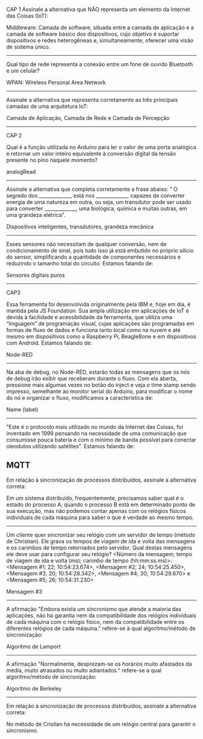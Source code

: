 CAP 1
Assinale a alternativa que NÃO representa um elemento da Internet das Coisas (IoT):

Middleware: Camada de software, situada entre a camada de aplicação e a camada de software básico dos dispositivos, cujo objetivo é suportar dispositivos e redes heterogêneas e, simultaneamente, oferecer uma visão de sistema único.

---

Qual tipo de rede representa a conexão entre um fone de ouvido Bluetooth e um celular?

WPAN: Wireless Personal Area Network

---

Assinale a alternativa que representa corretamente as três principais camadas de uma arquitetura IoT:

Camada de Aplicação, Camada de Rede e Camada de Percepção

--------------------------------------------------
CAP 2

Qual é a função utilizada no Arduino para ler o valor de uma porta analógica e retornar um valor inteiro equivalente à conversão digital da tensão presente no pino naquele momento?

analogRead

---

Assinale a alternativa que completa corretamente a frase abaixo: “ O segredo dos _____________, está nos _____________, capazes de converter energia de uma natureza em outra, ou seja, um transdutor pode ser usado para converter _____________, uma biológica, química e muitas outras, em uma grandeza elétrica”.

Dispositivos inteligentes, transdutores, grandeza mecânica

---
Esses sensores não necessitam de qualquer conversão, nem de condicionamento de sinal, pois tudo isso já está embutido no próprio silício do sensor, simplificando a quantidade de componentes necessários e reduzindo o tamanho total do circuito. Estamos falando de:  

Sensores digitais puros

--------------------------------------------------
CAP3

Essa ferramenta foi desenvolvida originalmente pela IBM e, hoje em dia, é mantida pela JS Foundation. Sua ampla utilização em aplicações de IoT é devida à facilidade e acessibilidade da ferramenta, que utiliza uma “linguagem” de programação visual, cujas aplicações são programadas em formas de fluxo de dados e funciona tanto local como na nuvem e até mesmo em dispositivos como a Raspberry Pi, BeagleBone e em dispositivos com Android. Estamos falando de:

Node-RED

---

Na aba de debug, no Node-RED, estarão todas as mensagens que os nós de debug irão exibir que receberam durante o fluxo. Com ela aberta, pressione mais algumas vezes no botão do inject e veja o time stamp sendo impresso, semelhante ao monitor serial do Arduino, para modificar o nome do nó e organizar o fluxo, modificamos a característica de:

Name (label)

---

"Este é o protocolo mais utilizado no mundo da Internet das Coisas, foi inventado em 1999 pensando na necessidade de uma comunicação que consumisse pouca bateria e com o mínimo de banda possível para conectar oleodutos utilizando satélites". Estamos falando de:

MQTT
--------------------------------------------------

Em relação à sincronização de processos distribuídos, assinale a alternativa correta:

Em um sistema distribuído, frequentemente, precisamos saber qual é o estado do processo A, quando o processo B está em determinado ponto de sua execução, mas não podemos contar apenas com os relógios físicos individuais de cada máquina para saber o que é verdade ao mesmo tempo.
              

---

Um cliente quer sincronizar seu relógio com um servidor de tempo (método de Christian). Ele grava os tempos de viagem de ida e volta das mensagens e os carimbos de tempo retornados pelo servidor. Qual destas mensagens ele deve usar para configurar seu relógio? <Número da mensagem; tempo de viagem de ida e volta (ms); carimbo de tempo (hh:mm:ss.ms)>: <Mensagem #1; 22; 10:54:23.674>, <Mensagem #2; 24; 10:54:25.450>, <Mensagem #3; 20; 10:54:28.342>, <Mensagem #4; 30; 10:54:29.670> e <Mensagem #5; 26; 10:54:31.230>

Mensagem #3

---

A afirmação "Embora exista um sincronismo que atende a maioria das aplicações, não há garantia nem da compatibilidade dos relógios individuais de cada máquina com o relógio físico, nem da compatibilidade entre os diferentes relógios de cada máquina." refere-se à qual algoritmo/método de sincronização:

Algoritmo de Lamport

---

A afirmação "Normalmente, desprezam-se os horários muito afastados da média, muito atrasados ou muito adiantados." refere-se a qual algoritmo/método de sincronização:

Algoritmo de Berkeley

---

Em relação à sincronização de processos distribuídos, assinale a alternativa correta:

No método de Cristian há necessidade de um relógio central para garantir o sincronismo.
              
